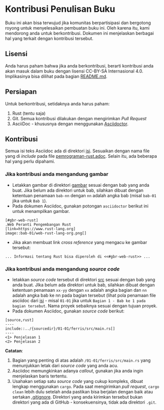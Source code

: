 # Kontribusi Penulisan Buku

Buku ini akan bisa terwujud jika komunitas berpartisipasi dan bergotong royong untuk menyelesaikan
pembuatan buku ini. Oleh karena itu, kami mendorong anda untuk berkontribusi. Dokumen ini
menjelaskan berbagai hal yang terkait dengan kontribusi tersebut.

## Lisensi

Anda harus paham bahwa jika anda berkontribusi, berarti kontribusi anda akan masuk dalam buku dengan
lisensi CC-BY-SA Internasional 4.0. Implikasinya bisa dilihat pada bagian [README.md](README.md).

## Persiapan

Untuk berkontribusi, setidaknya anda harus paham:
1.  Rust (tentu saja)
2.  Git. Semua kontribusi dilakukan dengan mengirimkan *Pull Request*
3.  AsciiDoc - khususnya dengan menggunakan [Asciidoctor](https://asciidoctor.org).

## Kontribusi

Semua isi teks Asciidoc ada di direktori [isi](isi/). Sesuaikan dengan nama file yang di *include* pada file [pemrograman-rust.adoc](pemrograman-rust.adoc). Selain itu, ada beberapa hal yang perlu dipahami.

### Jika kontribusi anda mengandung gambar

* Letakkan gambar di direktori [gambar](gambar/) sesuai dengan bab yang anda buat. Jika belum ada direktori untuk bab, silahkan dibuat dengan ketentuan penamaan `bab-nn` dengan `nn` adalah angka bab (misal `bab-01` jika untuk `Bab 1`).
* Pada dokumen Asciidoc, gunakan potongan `asciidoctor` berikut ini untuk menampilkan gambar.

```asciidoc
[#gbr-web-rust]
.Web Peranti Pengembangan Rust
[link=https://www.rust-lang.org]
image::bab-01/web-rust-lang-org.png[]
```

* Jika akan membuat link *cross reference* yang mengacu ke gambar tersebut:

```asciidoc
... Informasi tentang Rust bisa diperoleh di <<#gbr-web-rust>> ...
```

### Jika kontribusi anda mengandung *source code*

* letakkan *source code* tersebut di direktori [src](src/) sesuai dengan bab yang anda buat. JIka belum ada direktori untuk bab, silahkan dibuat dengan ketentuan penamaan `xx-yy` dengan `xx` adalah angka bagian dan `nn` adalah angka bab ke nn pada bagian tersebut (lihat pola penamaan file asciidoc dari [isi](isi/) - misal `01-01` jika untuk `Bagian 1 - Bab ke 1 pada bagian tersebut`. Nama proyek sebaiknya sesuai dengan tujuan proyek.
* Pada dokumen Asciidoc, gunakan *source code* berikut:

```
[source,rust]
----
include::../{sourcedir}/01-01/ferris/src/main.rs[]
----
<1> Penjelasan 1
<2> Penjelasan 2
```

**Catatan**: 

1.  Bagian yang penting di atas adalah `/01-01/ferris/src/main.rs` yang menunjukkan letak dari *source code* yang anda acu.
2.  Asciidoc memungkinkan adanya *callout*, gunakan jika anda ingin menjelaskan baris tertentu.
3.  Usahakan setiap satu *source code* yang cukup kompleks, dibuat lengkap menggunakan `cargo`. Pada saat mengirimkan *pull request*, `cargo clean` lebih dulu setelah anda pastikan bisa berjalan dengan baik atau sertakan [.gitignore](https://github.com/github/gitignore/blob/master/Rust.gitignore). Direktori yang anda kirimkan tersebut bukan direktori yang ada di GitHub - konsekuensinya, tidak ada direktori `.git`.


